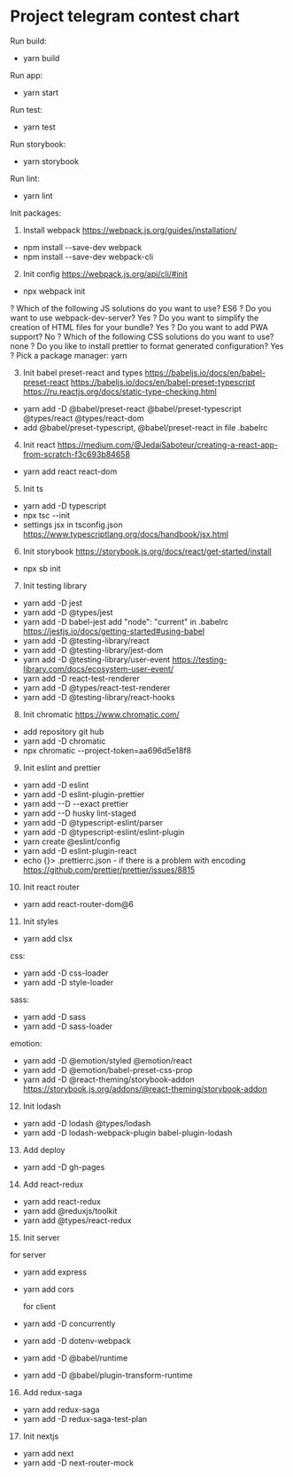 # Project telegram contest chart

Run build:

- yarn build

Run app:

- yarn start

Run test:

- yarn test

Run storybook:

- yarn storybook

Run lint:

- yarn lint

Init packages:

1. Install webpack https://webpack.js.org/guides/installation/

- npm install --save-dev webpack
- npm install --save-dev webpack-cli

2. Init config https://webpack.js.org/api/cli/#init

- npx webpack init

? Which of the following JS solutions do you want to use? ES6
? Do you want to use webpack-dev-server? Yes
? Do you want to simplify the creation of HTML files for your bundle? Yes
? Do you want to add PWA support? No
? Which of the following CSS solutions do you want to use? none
? Do you like to install prettier to format generated configuration? Yes
? Pick a package manager: yarn

3. Init babel preset-react and types
   https://babeljs.io/docs/en/babel-preset-react
   https://babeljs.io/docs/en/babel-preset-typescript
   https://ru.reactjs.org/docs/static-type-checking.html

- yarn add -D @babel/preset-react @babel/preset-typescript @types/react @types/react-dom
- add @babel/preset-typescript, @babel/preset-react in file .babelrc

4. Init react https://medium.com/@JedaiSaboteur/creating-a-react-app-from-scratch-f3c693b84658

- yarn add react react-dom

5. Init ts

- yarn add -D typescript
- npx tsc --init
- settings jsx in tsconfig.json https://www.typescriptlang.org/docs/handbook/jsx.html

6. Init storybook https://storybook.js.org/docs/react/get-started/install

- npx sb init

7. Init testing library

- yarn add -D jest
- yarn add -D @types/jest
- yarn add -D babel-jest
  add "node": "current" in .babelrc https://jestjs.io/docs/getting-started#using-babel
- yarn add -D @testing-library/react
- yarn add -D @testing-library/jest-dom
- yarn add -D @testing-library/user-event https://testing-library.com/docs/ecosystem-user-event/
- yarn add -D react-test-renderer
- yarn add -D @types/react-test-renderer
- yarn add -D @testing-library/react-hooks

8. Init chromatic https://www.chromatic.com/

- add repository git hub
- yarn add -D chromatic
- npx chromatic --project-token=aa696d5e18f8

9. Init eslint and prettier

- yarn add -D eslint
- yarn add -D eslint-plugin-prettier
- yarn add --D --exact prettier
- yarn add --D husky lint-staged
- yarn add -D @typescript-eslint/parser
- yarn add -D @typescript-eslint/eslint-plugin
- yarn create @eslint/config
- yarn add -D eslint-plugin-react
- echo {}> .prettierrc.json - if there is a problem with encoding https://github.com/prettier/prettier/issues/8815

10. Init react router

- yarn add react-router-dom@6

11. Init styles

- yarn add clsx

css:

- yarn add -D css-loader
- yarn add -D style-loader

sass:

- yarn add -D sass
- yarn add -D sass-loader

emotion:

- yarn add -D @emotion/styled @emotion/react
- yarn add -D @emotion/babel-preset-css-prop
- yarn add -D @react-theming/storybook-addon https://storybook.js.org/addons/@react-theming/storybook-addon

12. Init lodash

- yarn add -D lodash @types/lodash
- yarn add -D lodash-webpack-plugin babel-plugin-lodash

13. Add deploy

- yarn add -D gh-pages

14. Add react-redux

- yarn add react-redux
- yarn add @reduxjs/toolkit
- yarn add @types/react-redux

15. Init server

for server

- yarn add express
- yarn add cors

  for client

- yarn add -D concurrently
- yarn add -D dotenv-webpack
- yarn add -D @babel/runtime
- yarn add -D @babel/plugin-transform-runtime

16. Add redux-saga

- yarn add redux-saga
- yarn add -D redux-saga-test-plan

17. Init nextjs

- yarn add next
- yarn add -D next-router-mock
